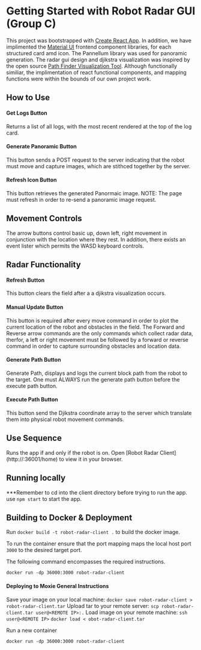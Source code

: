 # Getting Started with Robot Radar GUI (Group C)

 

This project was bootstrapped with [Create React App](https://github.com/facebook/create-react-app).
In addition, we have implimented the [Material UI](https://mui.com/) frontend component libraries, for each structured card amd icon. The Pannellum library was used for panoramic generation. The radar gui design and djikstra visualization was inspired by the open source [Path Finder Visualization Tool](https://github.com/PrudhviGNV/pathFinderVisualizer). Although functionally similiar, the implimentation of react functional components, and mapping functions were within the bounds of our own project work. 

## How to Use

#### Get Logs Button
Returns a list of all logs, with the most recent rendered at the top of the log card.

#### Generate Panoramic Button
This button sends a POST request to the server indicating that the robot must move and capture images, which are stithced together by the server.

#### Refresh Icon Button
This button retrieves the generated Panormaic image. NOTE: The page must refresh in order to re-send a panoramic image request.

## Movement Controls
The arrow buttons control basic up, down left, right movement in conjunction with the location where they rest. In addition, there exists an event lister which permits the WASD keyboard controls.

## Radar Functionality

#### Refresh Button
This button clears the field after a a djikstra visualization occurs.

#### Manual Update Button
This button is required after every move command in order to plot the current location of the robot and obstacles in the field. The Forward and Reverse arrow commands are the only commands which collect radar data, therfor, a left or right movement must be followed by a forward or reverse command in order to capture surrounding obstacles and location data.

#### Generate Path Button
Generate Path, displays and logs the current block path from the robot to the target. One must ALWAYS run the generate path button before the execute path button. 

#### Execute Path Button
This button send the Djikstra coordinate array to the server which translate them into physical robot movement commands. 

## Use Sequence

Runs the app if and only if the robot is on. 
Open [Robot Radar Client](http://<REMOTE IP>:36001/home) to view it in your browser.


## Running locally

***Remember to cd into the client directory before trying to run the app.
use `npm start` to start the app.

## Building to Docker & Deployment

Run `docker build -t robot-radar-client .` to build the docker image.

To run the container ensure that the port mapping maps the local host port `3000` to the desired target port.

The following command encompasses the required instructions. 

`docker run -dp 36000:3000 robot-radar-client`

#### Deploying to Moxie General Instructions
Save your image on your local machine:
`docker save robot-radar-client > robot-radar-client.tar`
Upload tar to your remote server:
`scp robot-radar-client.tar user@<REMOTE IP>:.`
Load image on your remote machine:
`ssh user@<REMOTE IP>`
`docker load < obot-radar-client.tar`

Run a new container

`docker run -dp 36000:3000 robot-radar-client`



